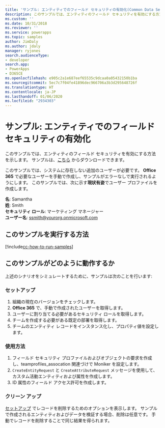 ```yaml
---
title: 'サンプル: エンティティでのフィールド セキュリティの有効化(Common Data Service) | Microsoft Docs'
description: このサンプルでは、エンティティのフィールド セキュリティを有効にする方法を示します。
ms.custom: ''
ms.date: 10/31/2018
ms.reviewer: ''
ms.service: powerapps
ms.topic: samples
author: JimDaly
ms.author: jdaly
manager: ryjones
search.audienceType:
- developer
search.app:
- PowerApps
- D365CE
ms.openlocfilehash: e905c2a1e687eef65535c9dcaa0a05432150b1ba
ms.sourcegitcommit: 5ec7c7f04fe41896dec966706a3b3d295648726f
ms.translationtype: HT
ms.contentlocale: ja-JP
ms.lasthandoff: 01/06/2020
ms.locfileid: "2934303"
---
```

# <a name="sample-enable-field-security-for-an-entity"></a>サンプル: エンティティでのフィールド セキュリティの有効化

<!-- https://docs.microsoft.com/dynamics365/customer-engagement/developer/sample-enable-field-security-entity -->

このサンプルでは、エンティティのフィールド セキュリティを有効にする方法を示します。  サンプルは、[こちら](https://github.com/Microsoft/PowerApps-Samples/tree/master/cds/orgsvc/C%23/FieldSecurity) からダウンロードできます。 

このサンプルでは、システムに存在しない追加のユーザーが必要です。 **Office 365** で必要なユーザーを手動で作成し、サンプルがエラーなしで実行されるようにします。 このサンプルでは、次に示す**現状有姿**でユーザー プロファイルを作成します。 

**名**: Samantha<br/>
**姓**: Smith<br/>
**セキュリティ ロール**: マーケティング マネージャー<br/>
**ユーザー名**: ssmith@yourorg.onmicrosoft.com<br/>

## <a name="how-to-run-this-sample"></a>このサンプルを実行する方法

[!include[cc-how-to-run-samples](../../includes/cc-how-to-run-samples.md)]

## <a name="how-this-sample-works"></a>このサンプルがどのように動作するか

上述のシナリオをシミュレートするために、サンプルは次のことを行います:

### <a name="setup"></a>セットアップ

1. 組織の現在のバージョンをチェックします。
2. **Office 365** で、手動で作成されたユーザーを取得します。
3. ユーザーに割り当てる必要があるセキュリティ ロールを取得します。 
4. チームを作成する必要がある既定の部署を取得します。
5. チームのエンティティ レコードをインスタンス化し、プロパティ値を設定します。 

### <a name="demonstrate"></a>使用方法

1. フィールド セキュリティ プロファイルおよびオブジェクトの要求を作成し、teamprofiles_assocation 関連づけで Moniker を設定します。
2. `CreateEntityRequest` と `CreateAttributeRequest` メッセージを使用して、カスタム活動エンティティおよび属性を作成します。
3. ID 属性のフィールド アクセス許可を作成します。

### <a name="clean-up"></a>クリーン アップ

[セットアップ](#setup) でレコードを削除するためのオプションを表示します。 サンプルで作成されるエンティティおよびデータを検証する場合、削除は任意です。 手動でレコードを削除することで同じ結果を得られます。
